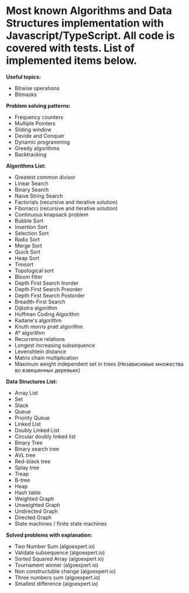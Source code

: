 # Most known Algorithms and Data Structures implementation with Javascript/TypeScript. All code is covered with tests. List of implemented items below.
**Useful topics:**
* Bitwise operations 
* Bitmasks 
 
**Problem solving patterns:** 
* Frequency counters
* Multiple Pointers
* Sliding window
* Devide and Conquer 
* Dynamic programming 
* Greedy algorithms
* Backtracking

**Algorithms List:**
* Greatest common divisor
* Linear Search 
* Binary Search
* Naive String Search
* Factorials (recursive and iterative solution) 
* Fibonacci (recursive and iterative solution) 
* Continuous knapsack problem
* Bubble Sort
* Insertion Sort
* Selection Sort
* Radix Sort
* Merge Sort 
* Quick Sort 
* Heap Sort
* Timsort
* Topological sort
* Bloom filter
* Depth First Search Inorder
* Depth First Search Preorder
* Depth First Search Postorder
* Breadth-First Search
* Dijkstra algorithm 
* Huffman Coding Algorithm
* Kadane's algorithm
* Knuth morris pratt algorithm
* A* algorithm
* Recurrence relations
* Longest increasing subsequence
* Levenshtein distance
* Matrix chain multiplication 
* Maximum weight independent set in trees (Независимые множества во взвешенных деревьях)

**Data Structures List:** 
* Array List
* Set
* Stack
* Queue
* Priority Queue
* Linked List 
* Doubly Linked List
* Circular doubly linked list
* Binary Tree 
* Binary search tree
* AVL tree
* Red-black tree
* Splay tree
* Treap
* B-tree
* Heap
* Hash table 
* Weighted Graph
* Unweighted Graph
* Undirected Graph
* Directed Graph
* State machines / finite state machines 

**Solved problems with explanation:**
* Two Number Sum (algoexpert.io)
* Validate subsequence (algoexpert.io)
* Sorted Squared Array (algoexpert.io)
* Tournament winner (algoexpert.io)
* Non constructuble change (algoexpert.io)
* Three numbers sum (algoexpert.io)
* Smallest difference (algoexpert.io)

